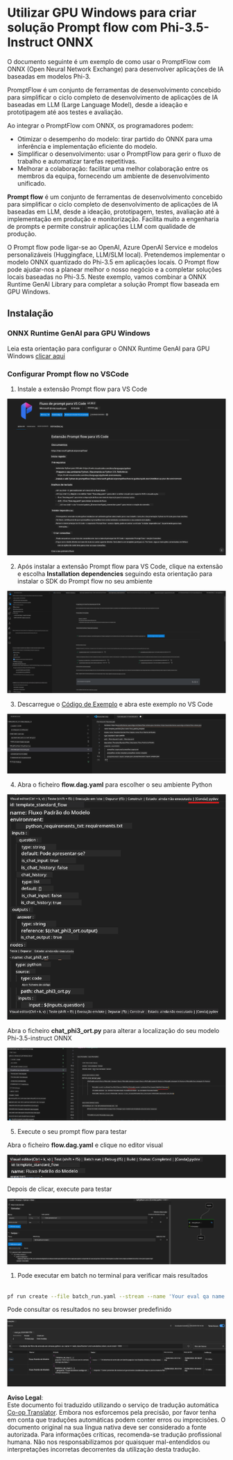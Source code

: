 <!--
CO_OP_TRANSLATOR_METADATA:
{
  "original_hash": "92e7dac1e5af0dd7c94170fdaf6860fe",
  "translation_date": "2025-07-17T02:59:38+00:00",
  "source_file": "md/02.Application/01.TextAndChat/Phi3/UsingPromptFlowWithONNX.md",
  "language_code": "pt"
}
-->
# Utilizar GPU Windows para criar solução Prompt flow com Phi-3.5-Instruct ONNX

O documento seguinte é um exemplo de como usar o PromptFlow com ONNX (Open Neural Network Exchange) para desenvolver aplicações de IA baseadas em modelos Phi-3.

PromptFlow é um conjunto de ferramentas de desenvolvimento concebido para simplificar o ciclo completo de desenvolvimento de aplicações de IA baseadas em LLM (Large Language Model), desde a ideação e prototipagem até aos testes e avaliação.

Ao integrar o PromptFlow com ONNX, os programadores podem:

- Otimizar o desempenho do modelo: tirar partido do ONNX para uma inferência e implementação eficiente do modelo.
- Simplificar o desenvolvimento: usar o PromptFlow para gerir o fluxo de trabalho e automatizar tarefas repetitivas.
- Melhorar a colaboração: facilitar uma melhor colaboração entre os membros da equipa, fornecendo um ambiente de desenvolvimento unificado.

**Prompt flow** é um conjunto de ferramentas de desenvolvimento concebido para simplificar o ciclo completo de desenvolvimento de aplicações de IA baseadas em LLM, desde a ideação, prototipagem, testes, avaliação até à implementação em produção e monitorização. Facilita muito a engenharia de prompts e permite construir aplicações LLM com qualidade de produção.

O Prompt flow pode ligar-se ao OpenAI, Azure OpenAI Service e modelos personalizáveis (Huggingface, LLM/SLM local). Pretendemos implementar o modelo ONNX quantizado do Phi-3.5 em aplicações locais. O Prompt flow pode ajudar-nos a planear melhor o nosso negócio e a completar soluções locais baseadas no Phi-3.5. Neste exemplo, vamos combinar a ONNX Runtime GenAI Library para completar a solução Prompt flow baseada em GPU Windows.

## **Instalação**

### **ONNX Runtime GenAI para GPU Windows**

Leia esta orientação para configurar o ONNX Runtime GenAI para GPU Windows [clicar aqui](./ORTWindowGPUGuideline.md)

### **Configurar Prompt flow no VSCode**

1. Instale a extensão Prompt flow para VS Code

![pfvscode](../../../../../../translated_images/pfvscode.eff93dfc66a42cbef699fc16fa48f3ed3a23361875a3362037d026896395a00d.pt.png)

2. Após instalar a extensão Prompt flow para VS Code, clique na extensão e escolha **Installation dependencies** seguindo esta orientação para instalar o SDK do Prompt flow no seu ambiente

![pfsetup](../../../../../../translated_images/pfsetup.b46e93096f5a254f74e8b74ce2be7047ce963ef573d755ec897eb1b78cb9c954.pt.png)

3. Descarregue o [Código de Exemplo](../../../../../../code/09.UpdateSamples/Aug/pf/onnx_inference_pf) e abra este exemplo no VS Code

![pfsample](../../../../../../translated_images/pfsample.8d89e70584ffe7c4dba182513e3148a989e552c3b8e4948567a6b806b5ae1845.pt.png)

4. Abra o ficheiro **flow.dag.yaml** para escolher o seu ambiente Python

![pfdag](../../../../../../translated_images/pfdag.264a77f7366458ff850a76ae949226391ea382856d543ef9da4b92096aff7e4b.pt.png)

   Abra o ficheiro **chat_phi3_ort.py** para alterar a localização do seu modelo Phi-3.5-instruct ONNX

![pfphi](../../../../../../translated_images/pfphi.72da81d74244b45fc78cdfeeb8c7fbd9e7cd610bf2f96814dbade6a4a2dfad7e.pt.png)

5. Execute o seu prompt flow para testar

Abra o ficheiro **flow.dag.yaml** e clique no editor visual

![pfv](../../../../../../translated_images/pfv.ba8a81f34b20f603cccee3fe91e94113792ed6f5af28f76ab08e1a0b3e77b33b.pt.png)

Depois de clicar, execute para testar

![pfflow](../../../../../../translated_images/pfflow.4e1135a089b1ce1b6348b59edefdb6333e5729b54c8e57f9039b7f9463e68fbd.pt.png)

1. Pode executar em batch no terminal para verificar mais resultados


```bash

pf run create --file batch_run.yaml --stream --name 'Your eval qa name'    

```

Pode consultar os resultados no seu browser predefinido


![pfresult](../../../../../../translated_images/pfresult.c22c826f8062d7cbe871cff35db4a013dcfefc13fafe5da6710a8549a96a4ceb.pt.png)

**Aviso Legal**:  
Este documento foi traduzido utilizando o serviço de tradução automática [Co-op Translator](https://github.com/Azure/co-op-translator). Embora nos esforcemos pela precisão, por favor tenha em conta que traduções automáticas podem conter erros ou imprecisões. O documento original na sua língua nativa deve ser considerado a fonte autorizada. Para informações críticas, recomenda-se tradução profissional humana. Não nos responsabilizamos por quaisquer mal-entendidos ou interpretações incorretas decorrentes da utilização desta tradução.